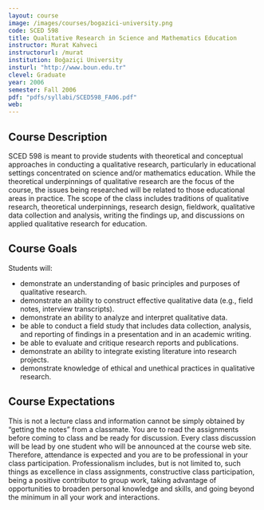 ```yaml
---
layout: course
image: /images/courses/bogazici-university.png
code: SCED 598
title: Qualitative Research in Science and Mathematics Education
instructor: Murat Kahveci
instructorurl: /murat
institution: Boğaziçi University
insturl: "http://www.boun.edu.tr"
clevel: Graduate
year: 2006
semester: Fall 2006
pdf: "pdfs/syllabi/SCED598_FA06.pdf"
web:
---
```

## Course Description

SCED 598 is meant to provide students with theoretical and conceptual approaches in conducting a qualitative research, particularly in educational settings concentrated on science and/or mathematics education. While the theoretical underpinnings of qualitative research are the focus of the course, the issues being researched will be related to those educational areas in practice. The scope of the class includes traditions of qualitative research, theoretical underpinnings, research design, fieldwork, qualitative data collection and analysis, writing the findings up, and discussions on applied qualitative research for education.

## Course Goals

Students will:

* demonstrate an understanding of basic principles and purposes of qualitative research.
* demonstrate an ability to construct effective qualitative data (e.g., field notes, interview transcripts).
* demonstrate an ability to analyze and interpret qualitative data.
* be able to conduct a field study that includes data collection, analysis, and reporting of findings in a presentation and in an
academic writing.
* be able to evaluate and critique research reports and publications.
* demonstrate an ability to integrate existing literature into research projects.
* demonstrate knowledge of ethical and unethical practices in qualitative research.

## Course Expectations 

This is not a lecture class and information cannot be simply obtained by “getting the notes” from a classmate. You are to read the assignments before coming to class and be ready for discussion. Every class discussion will be lead by one student who will be announced at the course web site. Therefore, attendance is expected and you are to be professional in your class participation. Professionalism includes, but is not limited to, such things as excellence in class assignments, constructive class participation, being a positive contributor to group work, taking advantage of opportunities to broaden personal knowledge and skills, and going beyond the minimum in all your work and interactions.